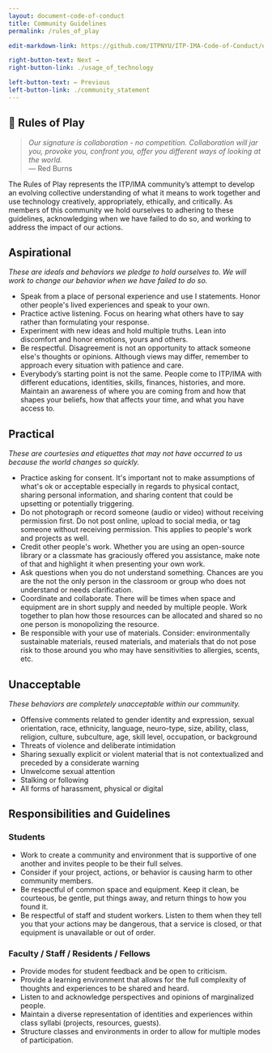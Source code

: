 ```yaml
---
layout: document-code-of-conduct
title: Community Guidelines
permalink: /rules_of_play

edit-markdown-link: https://github.com/ITPNYU/ITP-IMA-Code-of-Conduct/edit/main/rules_of_play.md

right-button-text: Next →
right-button-link: ./usage_of_technology

left-button-text: ← Previous
left-button-link: ./community_statement
---
```


## <a name="rules_of_play">🌈 Rules of Play</a>

> _Our signature is collaboration - no competition. Collaboration will jar you, provoke you, confront you, offer you different ways of looking at the world._<br/> — Red Burns

The Rules of Play represents the ITP/IMA community’s attempt to develop an evolving collective understanding of what it means to work together and use technology creatively, appropriately, ethically, and critically. As members of this community we hold ourselves to adhering to these guidelines, acknowledging when we have failed to do so, and working to address the impact of our actions.

## <a name="Aspirational">Aspirational</a>

_These are ideals and behaviors we pledge to hold ourselves to. We will work to change our behavior when we have failed to do so._

- Speak from a place of personal experience and use I statements. Honor other people's lived experiences and speak to your own.
- Practice active listening. Focus on hearing what others have to say rather than formulating your response.
- Experiment with new ideas and hold multiple truths. Lean into discomfort and honor emotions, yours and others.
- Be respectful. Disagreement is not an opportunity to attack someone else's thoughts or opinions. Although views may differ, remember to approach every situation with patience and care.
- Everybody’s starting point is not the same. People come to ITP/IMA with different educations, identities, skills, finances, histories, and more. Maintain an awareness of where you are coming from and how that shapes your beliefs, how that affects your time, and what you have access to.

## <a name="Practical">Practical</a>

_These are courtesies and etiquettes that may not have occurred to us because the world changes so quickly._

- Practice asking for consent. It's important not to make assumptions of what's ok or acceptable especially in regards to physical contact, sharing personal information, and sharing content that could be upsetting or potentially triggering.
- Do not photograph or record someone (audio or video) without receiving permission first. Do not post online, upload to social media, or tag someone without receiving permission. This applies to people's work and projects as well.
- Credit other people's work. Whether you are using an open-source library or a classmate has graciously offered you assistance, make note of that and highlight it when presenting your own work.
- Ask questions when you do not understand something. Chances are you are the not the only person in the classroom or group who does not understand or needs clarification.
- Coordinate and collaborate. There will be times when space and equipment are in short supply and needed by multiple people. Work together to plan how those resources can be allocated and shared so no one person is monopolizing the resource.
- Be responsible with your use of materials. Consider: environmentally sustainable materials, reused materials, and materials that do not pose risk to those around you who may have sensitivities to allergies, scents, etc.

## <a name="Unacceptable">Unacceptable</a>

_These behaviors are completely unacceptable within our community._

- Offensive comments related to gender identity and expression, sexual orientation, race, ethnicity, language, neuro-type, size, ability, class, religion, culture, subculture, age, skill level, occupation, or background
- Threats of violence and deliberate intimidation
- Sharing sexually explicit or violent material that is not contextualized and preceded by a considerate warning
- Unwelcome sexual attention
- Stalking or following
- All forms of harassment, physical or digital

## <a name="Responsibilities_and_Guidelines">Responsibilities and Guidelines</a>

### Students

- Work to create a community and environment that is supportive of one another and invites people to be their full selves.
- Consider if your project, actions, or behavior is causing harm to other community members.
- Be respectful of common space and equipment. Keep it clean, be courteous, be gentle, put things away, and return things to how you found it.
- Be respectful of staff and student workers. Listen to them when they tell you that your actions may be dangerous, that a service is closed, or that equipment is unavailable or out of order.

### Faculty / Staff / Residents / Fellows

- Provide modes for student feedback and be open to criticism.
- Provide a learning environment that allows for the full complexity of thoughts and experiences to be shared and heard.
- Listen to and acknowledge perspectives and opinions of marginalized people.
- Maintain a diverse representation of identities and experiences within class syllabi (projects, resources, guests).
- Structure classes and environments in order to allow for multiple modes of participation.
